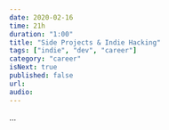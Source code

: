 ```yaml
---
date: 2020-02-16
time: 21h
duration: "1:00"
title: "Side Projects & Indie Hacking"
tags: ["indie", "dev", "career"]
category: "career"
isNext: true
published: false
url:
audio:
---
```


...
